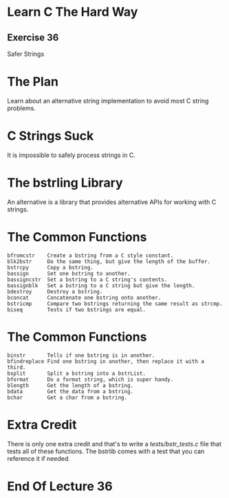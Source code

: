 Learn C The Hard Way
=======

Exercise 36
----

Safer Strings



The Plan
====

Learn about an alternative string implementation to avoid most C string problems.



C Strings Suck
====

It is impossible to safely process strings in C.



The bstrling Library
====

An alternative is a library that provides alternative APIs for working with
C strings.



The Common Functions
====

    bfromcstr    Create a bstring from a C style constant.
    blk2bstr     Do the same thing, but give the length of the buffer.
    bstrcpy      Copy a bstring.
    bassign      Set one bstring to another.
    bassigncstr  Set a bstring to a C string's contents.
    bassignblk   Set a bstring to a C string but give the length.
    bdestroy     Destroy a bstring.
    bconcat      Concatenate one bstring onto another.
    bstricmp     Compare two bstrings returning the same result as strcmp.
    biseq        Tests if two bstrings are equal.



The Common Functions
====

    binstr       Tells if one bstring is in another.
    bfindreplace Find one bstring in another, then replace it with a third.
    bsplit       Split a bstring into a bstrList.
    bformat      Do a format string, which is super handy.
    blength      Get the length of a bstring.
    bdata        Get the data from a bstring.
    bchar        Get a char from a bstring.



Extra Credit
====

There is only one extra credit and that's to write a *tests/bstr_tests.c* file that
tests all of these functions.  The bstrlib comes with a test that you can reference it if needed.



End Of Lecture 36
=====


